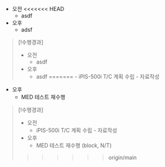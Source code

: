 - 오전
<<<<<<< HEAD
	- asdf
- 오후
	- adsf

>[!수행경과]
>- 오전
>	- asdf
>- 오후
>	- asdf
=======
	- iPIS-500i T/C 계획 수립 - 자료작성
- 오후
	- MED 테스트 재수행

>[!수행경과]
>- 오전
>	- iPIS-500i T/C 계획 수립 - 자료작성
>- 오후
>	- MED 테스트 재수행 (block, N/T)
>>>>>>> origin/main
